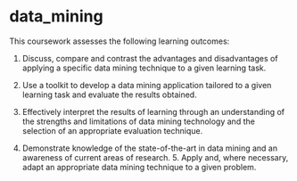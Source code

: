 # data_mining

This coursework assesses the following learning outcomes: 

1. Discuss, compare and contrast the advantages and disadvantages of applying a specific data mining technique to a given learning task. 


2. Use a toolkit to develop a data mining application tailored to a given learning task and evaluate the results obtained. 

3. Effectively interpret the results of learning through an understanding of the strengths and limitations of data mining technology and the selection of an appropriate evaluation technique.

4. Demonstrate knowledge of the state-of-the-art in data mining and an awareness of current areas of research. 5. Apply and, where necessary, adapt an appropriate data mining technique to a given problem. 
